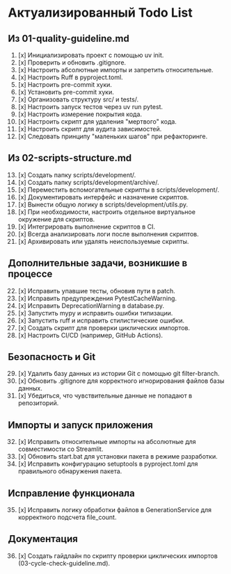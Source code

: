 # Актуализированный Todo List

## Из 01-quality-guideline.md
1.  [x] Инициализировать проект с помощью uv init.
2.  [x] Проверить и обновить .gitignore.
3.  [x] Настроить абсолютные импорты и запретить относительные.
4.  [x] Настроить Ruff в pyproject.toml.
5.  [x] Настроить pre-commit хуки.
6.  [x] Установить pre-commit хуки.
7.  [x] Организовать структуру src/ и tests/.
8.  [x] Настроить запуск тестов через uv run pytest.
9.  [x] Настроить измерение покрытия кода.
10. [x] Настроить скрипт для удаления "мертвого" кода.
11. [x] Настроить скрипт для аудита зависимостей.
12. [x] Следовать принципу "маленьких шагов" при рефакторинге.

## Из 02-scripts-structure.md
13. [x] Создать папку scripts/development/.
14. [x] Создать папку scripts/development/archive/.
15. [x] Переместить вспомогательные скрипты в scripts/development/.
16. [x] Документировать интерфейс и назначение скриптов.
17. [x] Вынести общую логику в scripts/development/utils.py.
18. [x] При необходимости, настроить отдельное виртуальное окружение для скриптов.
19. [x] Интегрировать выполнение скриптов в CI.
20. [x] Всегда анализировать логи после выполнения скриптов.
21. [x] Архивировать или удалять неиспользуемые скрипты.

## Дополнительные задачи, возникшие в процессе
22. [x] Исправить упавшие тесты, обновив пути в patch.
23. [x] Исправить предупреждения PytestCacheWarning.
24. [x] Исправить DeprecationWarning в database.py.
25. [x] Запустить mypy и исправить ошибки типизации.
26. [x] Запустить ruff и исправить стилистические ошибки.
27. [x] Создать скрипт для проверки циклических импортов.
28. [x] Настроить CI/CD (например, GitHub Actions).

## Безопасность и Git
29. [x] Удалить базу данных из истории Git с помощью git filter-branch.
30. [x] Обновить .gitignore для корректного игнорирования файлов базы данных.
31. [x] Убедиться, что чувствительные данные не попадают в репозиторий.

## Импорты и запуск приложения
32. [x] Исправить относительные импорты на абсолютные для совместимости со Streamlit.
33. [x] Обновить start.bat для установки пакета в режиме разработки.
34. [x] Исправить конфигурацию setuptools в pyproject.toml для правильного обнаружения пакета.

## Исправление функционала
35. [x] Исправить логику обработки файлов в GenerationService для корректного подсчета file_count.

## Документация
36. [x] Создать гайдлайн по скрипту проверки циклических импортов (03-cycle-check-guideline.md).